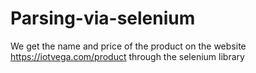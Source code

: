 # Parsing-via-selenium
We get the name and price of the product on the website https://iotvega.com/product through the selenium library
